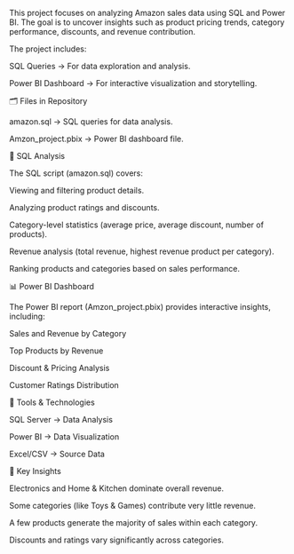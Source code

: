This project focuses on analyzing Amazon sales data using SQL and Power BI.
The goal is to uncover insights such as product pricing trends, category performance, discounts, and revenue contribution.

The project includes:

SQL Queries → For data exploration and analysis.

Power BI Dashboard → For interactive visualization and storytelling.

🗂️ Files in Repository

amazon.sql → SQL queries for data analysis.

Amzon_project.pbix → Power BI dashboard file.

🧾 SQL Analysis

The SQL script (amazon.sql) covers:

Viewing and filtering product details.

Analyzing product ratings and discounts.

Category-level statistics (average price, average discount, number of products).

Revenue analysis (total revenue, highest revenue product per category).

Ranking products and categories based on sales performance.

📊 Power BI Dashboard

The Power BI report (Amzon_project.pbix) provides interactive insights, including:

Sales and Revenue by Category

Top Products by Revenue

Discount & Pricing Analysis

Customer Ratings Distribution

🚀 Tools & Technologies

SQL Server → Data Analysis

Power BI → Data Visualization

Excel/CSV → Source Data

🔮 Key Insights

Electronics and Home & Kitchen dominate overall revenue.

Some categories (like Toys & Games) contribute very little revenue.

A few products generate the majority of sales within each category.

Discounts and ratings vary significantly across categories.
